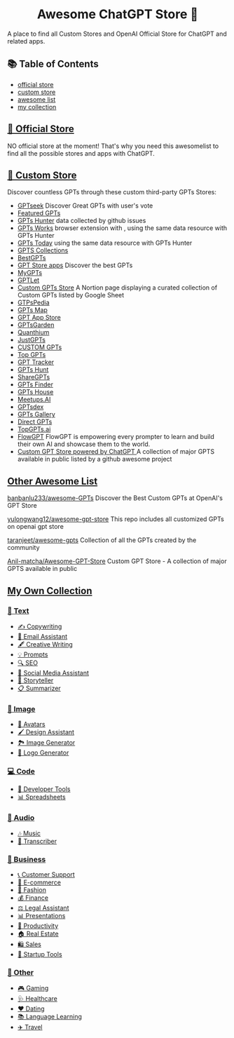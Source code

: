 
<h1 align="center">Awesome ChatGPT Store 🚀</h1>

A place to find all Custom Stores and OpenAI Official Store for ChatGPT and related apps.

## 📚 Table of Contents

- [official store](#official-store)
- [custom store](#custom-store)
- [awesome list](#awesome-list)
- [my collection](#my-collection)

## [🌟 Official Store](#official-store)

NO official store at the moment! That's why you need this awesomelist to find all the possible stores and apps with ChatGPT.

## [🌌 Custom Store](#custom-store)

Discover countless GPTs through these custom third-party GPTs Stores:

- [GPTseek](https://gptseek.com/) Discover Great GPTs with user's vote
- [Featured GPTs](https://www.featuredgpts.com/)
- [GPTs Hunter](https://www.gptshunter.com)  data collected by github issues
- [GPTs Works](https://gpts.works/) browser extension with , using the same data resource with GPTs Hunter
- [GPTs Today](https://gptstoday.com) using the same data resource with GPTs Hunter
- [GPTS Collections](https://gptscollection.xyz/)
- [BestGPTs](https://bestgpts.app/)
- [GPT Store apps](https://www.gptstoreapps.com/) Discover the best GPTs 
- [MyGPTs](https://mygpts.dev/)
- [GPTLet](https://gptlet.app)
- [Custom GPTs Store](https://gpts-list.com) A Nortion page displaying a curated collection of Custom GPTs listed by Google Sheet
- [GTPsPedia](https://gptspedia.io)
- [GPTs Map](https://gptsmap.xyz)
- [GPT App Store](https://gptappstore.ai)
- [GPTsGarden](https://www.gptsgarden.com)
- [Quanthium](https://quanthium.io)
- [JustGPTs](https://justgpts.com)
- [CUSTOM GPTs](https://www.customgpts.info)
- [Top GPTs](https://topgpts.store)
- [GPT Tracker](https://gptstracker.com)
- [GPTs Hunt](https://www.gptshunt.tech)
- [ShareGPTs](https://sharegpts.net)
- [GPTs Finder](https://gptsfinder.net)
- [GPTs House](https://gptshouse.com/)
- [Meetups.AI](https://meetups.ai/)
- [GPTsdex](https://gptsdex.com/)
- [GPTs Gallery](https://www.gptsgallery.com/)
- [Direct GPTs](https://www.directgpts.com/)
- [TopGPTs.ai](https://www.topgpts.ai/)
- [FlowGPT](https://flowgpt.com)  FlowGPT is empowering every prompter to learn and build their own AI and showcase them to the world.
- [Custom GPT Store powered by ChatGPT ](https://www.thesamur.ai/custom-gpt-store) A collection of major GPTS available in public listed by a github awesome project

## [Other Awesome List](#awesome-list)

[banbanlu233/awesome-GPTs](https://github.com/banbanlu233/awesome-GPTs) Discover the Best Custom GPTs at OpenAI's GPT Store

[yulongwang12/awesome-gpt-store](https://github.com/yulongwang12/awesome-gpt-store) This repo includes all customized GPTs on openai gpt store

[taranjeet/awesome-gpts](https://github.com/taranjeet/awesome-gpts) Collection of all the GPTs created by the community

[Anil-matcha/Awesome-GPT-Store](https://github.com/Anil-matcha/Awesome-GPT-Store) Custom GPT Store - A collection of major GPTS available in public

## [My Own Collection](#my-collection)

### [📝 Text](#text)

- [✍️ Copywriting](#copywriting)
- [📧 Email Assistant](#email-assistant)
- [🖋️ Creative Writing](#creative-writing)
- [💡 Prompts](#prompts)
- [🔍 SEO](#seo)
- [📱 Social Media Assistant](#social-media-assistant)
- [📖 Storyteller](#storyteller)
- [📋 Summarizer](#summarizer)

### [🎨 Image](#image)

- [👤 Avatars](#avatars)
- [🖌️ Design Assistant](#design-assistant)
- [🏞️ Image Generator](#image-generator)
- [🌟 Logo Generator](#logo-generator)

### [💻 Code](#code)

- [🔧 Developer Tools](#developer-tools)
- [📊 Spreadsheets](#spreadsheet)

### [🎵 Audio](#audio)

- [🎶 Music](#music)
- [📝 Transcriber](#transcript)

### [💼 Business](#business)

- [📞 Customer Support](#customer-support)
- [🛒 E-commerce](#e-commerce)
- [👗 Fashion](#fashion)
- [💰 Finance](#fashion)
- [⚖️ Legal Assistant](#legal-assistant)
- [📊 Presentations](#presentation)
- [🚀 Productivity](#productivity)
- [🏠 Real Estate](#productivity)
- [🛍️ Sales](#sales)
- [🚀 Startup Tools](#startup-tools)

### [🎲 Other](#other)

- [🎮 Gaming](#gaming)
- [🩺 Healthcare](#healthcare)
- [❤️ Dating](#dating)
- [📚 Language Learning](#language-learning)
- [✈️ Travel](#travel)


